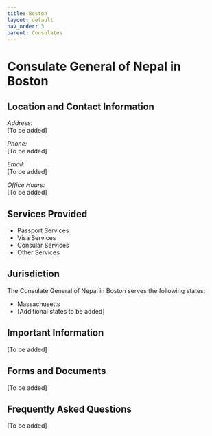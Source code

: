 ```yaml
---
title: Boston
layout: default
nav_order: 3
parent: Consulates
---
```


# Consulate General of Nepal in Boston

## Location and Contact Information

*Address:*  
[To be added]

*Phone:*  
[To be added]

*Email:*  
[To be added]

*Office Hours:*  
[To be added]

## Services Provided

- Passport Services
- Visa Services
- Consular Services
- Other Services

## Jurisdiction

The Consulate General of Nepal in Boston serves the following states:
- Massachusetts
- [Additional states to be added]

## Important Information

[To be added]

## Forms and Documents

[To be added]

## Frequently Asked Questions

[To be added] 